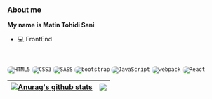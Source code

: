 ### About me

**My name is Matin Tohidi Sani**

- 💻 FrontEnd

<br>

<code><img src="https://img.shields.io/badge/HTML5-171717?style=for-the-badge&logo=html5&logoColor=FF5733" alt="HTML5" style="border-radius:15px"/></code>
<code><img src="https://img.shields.io/badge/css-171717?style=for-the-badge&logo=css3&logoColor=3972e0" alt="CSS3" style="border-radius:15px"/></code>
<code><img src="https://img.shields.io/badge/sass-171717?style=for-the-badge&logo=sass&logoColor=cc99ae" alt="SASS" style="border-radius:15px"/></code>
<code><img src="https://img.shields.io/badge/bootstrap-171717?style=for-the-badge&logo=bootstrap&logoColor=654fef" alt="bootstrap" style="border-radius:15px"/></code>
<code><img src="https://img.shields.io/badge/JavaScript-171717?style=for-the-badge&logo=javascript&logoColor=f1e05a" alt="JavaScript" style="border-radius:15px"/></code>
<code><img src="https://img.shields.io/badge/webpack-171717?style=for-the-badge&logo=webpack&logoColor=1EB4FF" alt="webpack" style="border-radius:15px"/></code>
<code><img src="https://img.shields.io/badge/React-171717?style=for-the-badge&logo=react&logoColor=61dafb" alt="React" style="border-radius:15px"/></code>


| <a href="https://github.com/matintohidi"><img align="center" src="https://github-readme-stats.vercel.app/api?username=matintohidi&show_icons=true&include_all_commits=true&theme=dracula&hide_border=true" alt="Anurag's github stats" /></a> | <a href="https://github.com/matintohidi"><img align="center" src="https://github-readme-stats.vercel.app/api/top-langs/?username=matintohidi&layout=compact&theme=dracula&hide_border=true" /></a> |
| ------------- | ------------- |

